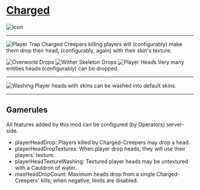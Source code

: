 # [Charged](https://modrinth.com/mod/charged/version/1.0.1_1.21.5)
![Icon](https://cdn.modrinth.com/data/5cQnQD5m/images/0f66ff3776943aada9c93668917d6e28c6c8dac6.png)

---

![Player Trap](https://cdn.modrinth.com/data/5cQnQD5m/images/ff93df48541fea0bb49c24f2c74b789e39dfc557.png)
Charged Creepers killing players will (configurably) make them drop their head, (configurably, again) with their skin's texture.

![Overworld Drops](https://cdn.modrinth.com/data/5cQnQD5m/images/9aca6970b7173803316826a638a8c68d84e2c9ee.png)
![Wither Skeleton Drops](https://cdn.modrinth.com/data/5cQnQD5m/images/7a12eb15fbbfb8d1e5c0e504db9fee19b4b5c76f.png)
![Player Heads](https://cdn.modrinth.com/data/5cQnQD5m/images/03caee9fe9d277c76f77e27e510cf2ac6f016228.png)
Very many entities heads (configurably) can be dropped.

---

![Washing](https://cdn.modrinth.com/data/5cQnQD5m/images/e2d46df05aa37a326dce11e993594767209c82a2.png)
Player heads with skins can be washed into default skins.

---
## Gamerules

All features added by this mod can be configured (by Operators) server-side.
- playerHeadDrop: Players killed by Charged-Creepers may drop a head.
- playerHeadDropTextures: When player drop heads, they will use their players' texture.
- playerHeadTextureWashing: Textured player heads may be untextured with a Cauldron of water.
- maxHeadDropCount: Maximum heads drop from a single Charged-Creepers' kills; when negative, limits are disabled.